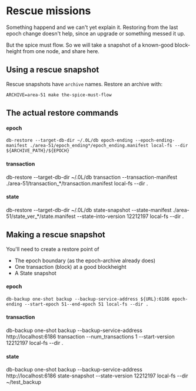 
# Rescue missions

Something happend and we can't yet explain it. Restoring from the last epoch change doesn't help, since an upgrade or something messed it up.

But the spice must flow. So we will take a snapshot of a known-good block-height from one node, and share here.

## Using a rescue snapshot
Rescue snapshots have `archive` names. Restore an archive with:

```
ARCHIVE=area-51 make the-spice-must-flow
```

## The actual restore commands

#### epoch
	db-restore --target-db-dir ~/.0L/db epoch-ending --epoch-ending-manifest ./area-51/epoch_ending*/epoch_ending.manifest local-fs --dir ${ARCHIVE_PATH}/${EPOCH}

#### transaction
  db-restore --target-db-dir ~/.0L/db transaction --transaction-manifest ./area-51/transaction_*/transaction.manifest local-fs --dir .
#### state

  db-restore --target-db-dir ~/.0L/db state-snapshot --state-manifest ./area-51/state_ver_*/state.manifest --state-into-version 12212197 local-fs --dir .


## Making a rescue snapshot

You'll need to create a restore point of
- The epoch boundary (as the epoch-archive already does)
- One transaction (block) at a good blockheight
- A State snapshot

####  epoch
	db-backup one-shot backup --backup-service-address ${URL}:6186 epoch-ending --start-epoch 51--end-epoch 51 local-fs --dir .

#### transaction
  db-backup one-shot backup --backup-service-address http://localhost:6186 transaction --num_transactions 1 --start-version 12212197 local-fs --dir .

#### state
  db-backup one-shot backup --backup-service-address http://localhost:6186 state-snapshot --state-version 12212197 local-fs --dir ~/test_backup
